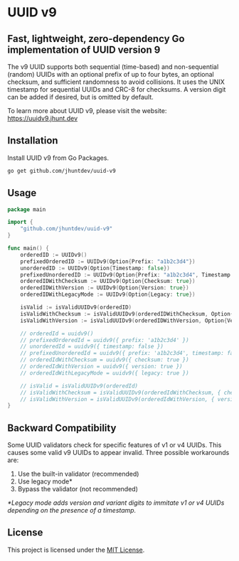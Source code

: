 # UUID v9

## Fast, lightweight, zero-dependency Go implementation of UUID version 9

The v9 UUID supports both sequential (time-based) and non-sequential (random) UUIDs with an optional prefix of up to four bytes, an optional checksum, and sufficient randomness to avoid collisions. It uses the UNIX timestamp for sequential UUIDs and CRC-8 for checksums. A version digit can be added if desired, but is omitted by default.

To learn more about UUID v9, please visit the website: https://uuidv9.jhunt.dev

## Installation

Install UUID v9 from Go Packages.

```bash
go get github.com/jhuntdev/uuid-v9
```

## Usage

```go
package main

import {
	"github.com/jhuntdev/uuid-v9"
}

func main() {
	orderedID := UUIDv9()
	prefixedOrderedID := UUIDv9(Option{Prefix: "a1b2c3d4"})
	unorderedID := UUIDv9(Option{Timestamp: false})
	prefixedUnorderedID := UUIDv9(Option{Prefix: "a1b2c3d4", Timestamp: false})
	orderedIDWithChecksum := UUIDv9(Option{Checksum: true})
	orderedIDWithVersion := UUIDv9(Option{Version: true})
	orderedIDWithLegacyMode := UUIDv9(Option{Legacy: true})

	isValid := isValidUUIDv9(orderedID)
	isValidWithChecksum := isValidUUIDv9(orderedIDWithChecksum, Option{Checksum: true})
	isValidWithVersion := isValidUUIDv9(orderedIDWithVersion, Option{Version: true})

	// orderedId = uuidv9()
	// prefixedOrderedId = uuidv9({ prefix: 'a1b2c3d4' })
	// unorderedId = uuidv9({ timestamp: false })
	// prefixedUnorderedId = uuidv9({ prefix: 'a1b2c3d4', timestamp: false })
	// orderedIdWithChecksum = uuidv9({ checksum: true })
	// orderedIdWithVersion = uuidv9({ version: true })
	// orderedIdWithLegacyMode = uuidv9({ legacy: true })

	// isValid = isValidUUIDv9(orderedId)
	// isValidWithChecksum = isValidUUIDv9(orderedIdWithChecksum, { checksum: true })
	// isValidWithVersion = isValidUUIDv9(orderedIdWithVersion, { version: true })
}
```

## Backward Compatibility

Some UUID validators check for specific features of v1 or v4 UUIDs. This causes some valid v9 UUIDs to appear invalid. Three possible workarounds are:

1) Use the built-in validator (recommended)
2) Use legacy mode*
3) Bypass the validator (not recommended)

_*Legacy mode adds version and variant digits to immitate v1 or v4 UUIDs depending on the presence of a timestamp._

## License

This project is licensed under the [MIT License](LICENSE).